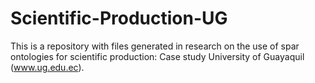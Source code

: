 # Scientific-Production-UG
This is a repository with files generated in research on the use of spar ontologies for scientific production: Case study University of Guayaquil (www.ug.edu.ec).  


